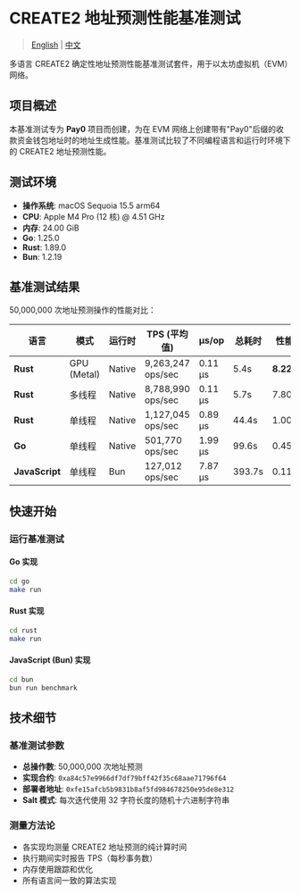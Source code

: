 # CREATE2 地址预测性能基准测试

> [English](README.md) | [中文](README_CN.md)

多语言 CREATE2 确定性地址预测性能基准测试套件，用于以太坊虚拟机（EVM）网络。

## 项目概述

本基准测试专为 **Pay0** 项目而创建，为在 EVM 网络上创建带有"Pay0"后缀的收款资金钱包地址时的地址生成性能。基准测试比较了不同编程语言和运行时环境下的 CREATE2 地址预测性能。

## 测试环境

- **操作系统**: macOS Sequoia 15.5 arm64
- **CPU**: Apple M4 Pro (12 核) @ 4.51 GHz
- **内存**: 24.00 GiB
- **Go**: 1.25.0
- **Rust**: 1.89.0
- **Bun**: 1.2.19

## 基准测试结果

50,000,000 次地址预测操作的性能对比：

| 语言           | 模式        | 运行时 | TPS (平均值)      | μs/op   | 总耗时 | 性能      |
| -------------- | ----------- | ------ | ----------------- | ------- | ------ | --------- |
| **Rust**       | GPU (Metal) | Native | 9,263,247 ops/sec | 0.11 μs | 5.4s   | **8.22x** |
| **Rust**       | 多线程      | Native | 8,788,990 ops/sec | 0.11 μs | 5.7s   | 7.80x     |
| **Rust**       | 单线程      | Native | 1,127,045 ops/sec | 0.89 μs | 44.4s  | 1.00x     |
| **Go**         | 单线程      | Native | 501,770 ops/sec   | 1.99 μs | 99.6s  | 0.45x     |
| **JavaScript** | 单线程      | Bun    | 127,012 ops/sec   | 7.87 μs | 393.7s | 0.11x     |

## 快速开始

### 运行基准测试

#### Go 实现

```bash
cd go
make run
```

#### Rust 实现

```bash
cd rust
make run
```

#### JavaScript (Bun) 实现

```bash
cd bun
bun run benchmark
```

## 技术细节

### 基准测试参数

- **总操作数**: 50,000,000 次地址预测
- **实现合约**: `0xa84c57e9966df7df79bff42f35c68aae71796f64`
- **部署者地址**: `0xfe15afcb5b9831b8af5fd984678250e95de8e312`
- **Salt 模式**: 每次迭代使用 32 字符长度的随机十六进制字符串

### 测量方法论

- 各实现均测量 CREATE2 地址预测的纯计算时间
- 执行期间实时报告 TPS（每秒事务数）
- 内存使用跟踪和优化
- 所有语言间一致的算法实现
